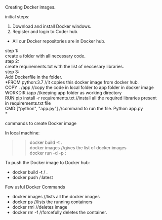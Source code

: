Creating Docker images.

initial steps:
 1. Download and install Docker windows.
 2. Register and login to Coder hub.
  - All our Docker repositories are in Docker hub.


step 1: <br />
 create a folder with all necessary code. <br />
step 2:<br />
 create requirements.txt with the list of neccesary libraries.<br />
step 3: <br />
 Add Dockerfile in the folder.<br />
 		*FROM python:3.7    //it copies this docker image from docker hub.<br />
		 COPY .  /app              //copy the code in local folder to app folder in docker image <br />
		 WORKDIR /app        //keeping app folder as working directory <br />
		 RUN pip install -r requirements.txt           //install all the required libraries present in requirements.txt file <br />
   		 CMD ["python", "app.py"]                          //command to run the file.    Python app.py <br /> *

 

commands to create Docker image <br />

In local machine: <br />

>> docker build -t <dockerimagename> .<br />
>> docker images  //gives the list of docker images <br />
>> docker run -d -p <hostport>:<containerport> <containername> <br />

To push the Docker image to Docker hub: <br />

- docker build -t <username>/<dockerimage> . <br />
- docker push <username>/<dockerimage>:latest <br />

Few usful Docker Commands <br />
 
- docker images //lists all the docker images <br />
- docker ps  //lists the running containers <br />
- docker rmi <imageID>  //deletes image <br /> 
- docker rm -f <containerID>  //forcefully deletes the container. <br />
 
 
 
 
 

 
